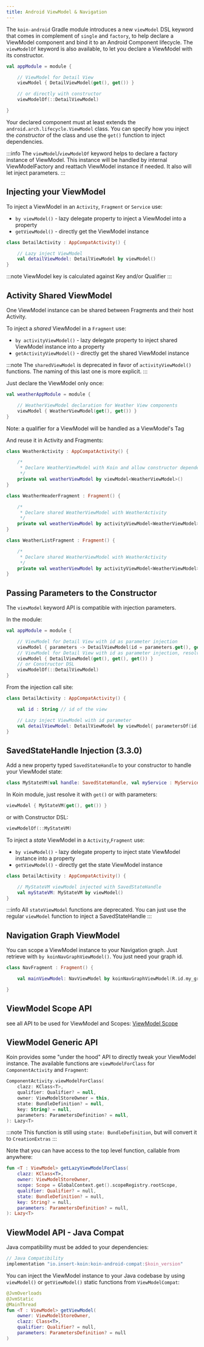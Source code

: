 ```yaml
---
title: Android ViewModel & Navigation
---
```


The `koin-android` Gradle module introduces a new `viewModel` DSL keyword that comes in complement of `single` and `factory`, to help declare a ViewModel
component and bind it to an Android Component lifecycle. The `viewModelOf` keyword is also available, to let you declare a ViewModel with its constructor.

```kotlin
val appModule = module {

    // ViewModel for Detail View
    viewModel { DetailViewModel(get(), get()) }

    // or directly with constructor
    viewModelOf(::DetailViewModel)

}
```

Your declared component must at least extends the `android.arch.lifecycle.ViewModel` class. You can specify how you inject the *constructor* of the class
and use the `get()` function to inject dependencies.

:::info
The `viewModel`/`viewModelOf` keyword helps to declare a factory instance of ViewModel. This instance will be handled by internal ViewModelFactory and reattach ViewModel instance if needed.
It also will let inject parameters.
:::


## Injecting your ViewModel

To inject a ViewModel in an `Activity`, `Fragment` or `Service` use:

* `by viewModel()` - lazy delegate property to inject a ViewModel into a property
* `getViewModel()` - directly get the ViewModel instance

```kotlin
class DetailActivity : AppCompatActivity() {

    // Lazy inject ViewModel
    val detailViewModel: DetailViewModel by viewModel()
}
```

:::note
ViewModel key is calculated against Key and/or Qualifier
:::

## Activity Shared ViewModel

One ViewModel instance can be shared between Fragments and their host Activity.

To inject a *shared* ViewModel in a `Fragment` use:

* `by activityViewModel()` - lazy delegate property to inject shared ViewModel instance into a property
* `getActivityViewModel()` - directly get the shared ViewModel instance

:::note
The `sharedViewModel` is deprecated in favor of `activityViewModel()` functions. The naming of this last one is more explicit.
:::

Just declare the ViewModel only once:

```kotlin
val weatherAppModule = module {

    // WeatherViewModel declaration for Weather View components
    viewModel { WeatherViewModel(get(), get()) }
}
```

Note: a qualifier for a ViewModel will be handled as a ViewModel's Tag

And reuse it in Activity and Fragments:

```kotlin
class WeatherActivity : AppCompatActivity() {

    /*
     * Declare WeatherViewModel with Koin and allow constructor dependency injection
     */
    private val weatherViewModel by viewModel<WeatherViewModel>()
}

class WeatherHeaderFragment : Fragment() {

    /*
     * Declare shared WeatherViewModel with WeatherActivity
     */
    private val weatherViewModel by activityViewModel<WeatherViewModel>()
}

class WeatherListFragment : Fragment() {

    /*
     * Declare shared WeatherViewModel with WeatherActivity
     */
    private val weatherViewModel by activityViewModel<WeatherViewModel>()
}
```

## Passing Parameters to the Constructor

The `viewModel` keyword API is compatible with injection parameters.

In the module:

```kotlin
val appModule = module {

    // ViewModel for Detail View with id as parameter injection
    viewModel { parameters -> DetailViewModel(id = parameters.get(), get(), get()) }
    // ViewModel for Detail View with id as parameter injection, resolved from graph
    viewModel { DetailViewModel(get(), get(), get()) }
    // or Constructor DSL
    viewModelOf(::DetailViewModel)
}
```


From the injection call site:

```kotlin
class DetailActivity : AppCompatActivity() {

    val id : String // id of the view

    // Lazy inject ViewModel with id parameter
    val detailViewModel: DetailViewModel by viewModel{ parametersOf(id)}
}
```

## SavedStateHandle Injection (3.3.0)

Add a new property typed `SavedStateHandle` to your constructor to handle your ViewModel state:

```kotlin
class MyStateVM(val handle: SavedStateHandle, val myService : MyService) : ViewModel()
```

In Koin module, just resolve it with `get()` or with parameters:

```kotlin
viewModel { MyStateVM(get(), get()) }
```

or with Constructor DSL:

```kotlin
viewModelOf(::MyStateVM)
```

To inject a *state* ViewModel in a `Activity`,`Fragment` use:

* `by viewModel()` - lazy delegate property to inject state ViewModel instance into a property
* `getViewModel()` - directly get the state ViewModel instance


```kotlin
class DetailActivity : AppCompatActivity() {

    // MyStateVM viewModel injected with SavedStateHandle
    val myStateVM: MyStateVM by viewModel()
}
```

:::info
All `stateViewModel` functions are deprecated. You can just use the regular `viewModel` function to inject a SavedStateHandle
:::

## Navigation Graph ViewModel

You can scope a ViewModel instance to your Navigation graph. Just retrieve with `by koinNavGraphViewModel()`. You just need your graph id.

```kotlin
class NavFragment : Fragment() {

    val mainViewModel: NavViewModel by koinNavGraphViewModel(R.id.my_graph)

}
```

## ViewModel Scope API

see all API to be used for ViewModel and Scopes: [ViewModel Scope](/docs/reference/koin-android/scope.md#viewmodel-scope-since-354)

## ViewModel Generic API

Koin provides some "under the hood" API to directly tweak your ViewModel instance. The available functions are `viewModelForClass` for `ComponentActivity` and `Fragment`:

```kotlin
ComponentActivity.viewModelForClass(
    clazz: KClass<T>,
    qualifier: Qualifier? = null,
    owner: ViewModelStoreOwner = this,
    state: BundleDefinition? = null,
    key: String? = null,
    parameters: ParametersDefinition? = null,
): Lazy<T>
```

:::note
This function is still using `state: BundleDefinition`, but will convert it to `CreationExtras`
:::

Note that you can have access to the top level function, callable from anywhere:

```kotlin
fun <T : ViewModel> getLazyViewModelForClass(
    clazz: KClass<T>,
    owner: ViewModelStoreOwner,
    scope: Scope = GlobalContext.get().scopeRegistry.rootScope,
    qualifier: Qualifier? = null,
    state: BundleDefinition? = null,
    key: String? = null,
    parameters: ParametersDefinition? = null,
): Lazy<T>
```

## ViewModel API - Java Compat 

Java compatibility must be added to your dependencies:

```groovy
// Java Compatibility
implementation "io.insert-koin:koin-android-compat:$koin_version"
```

You can inject the ViewModel instance to your Java codebase by using `viewModel()` or `getViewModel()` static functions from `ViewModelCompat`:


```kotlin
@JvmOverloads
@JvmStatic
@MainThread
fun <T : ViewModel> getViewModel(
    owner: ViewModelStoreOwner,
    clazz: Class<T>,
    qualifier: Qualifier? = null,
    parameters: ParametersDefinition? = null
)
```